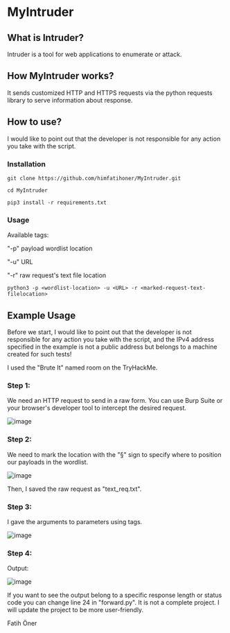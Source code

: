 # MyIntruder
## What is Intruder?
Intruder is a tool for web applications to enumerate or attack.
## How MyIntruder works?
It sends customized HTTP and HTTPS requests via the python requests library to serve information about response.
## How to use?
I would like to point out that the developer is not responsible for any action you take with the script.
### Installation
```console
git clone https://github.com/himfatihoner/MyIntruder.git
```
```console
cd MyIntruder
```
```console
pip3 install -r requirements.txt
```
### Usage
Available tags:

"-p" payload wordlist location

"-u" URL

"-r" raw request's text file location

```console
python3 -p <wordlist-location> -u <URL> -r <marked-request-text-filelocation>
```
## Example Usage
Before we start, I would like to point out that the developer is not responsible for any action you take with the script, and the IPv4 address specified in the example is not a public address but belongs to a machine created for such tests!

I used the "Brute It" named room on the TryHackMe.
### Step 1: 
We need an HTTP request to send in a raw form.
You can use Burp Suite or your browser's developer tool to intercept the desired request.

![image](https://user-images.githubusercontent.com/91434618/211196245-b182b449-93da-4505-9631-581bf706a287.png)

### Step 2:
We need to mark the location with the "§" sign to specify where to position our payloads in the wordlist.

![image](https://user-images.githubusercontent.com/91434618/211197711-023a7ccf-8625-45fb-8f1f-6d0871c3e09e.jpeg)

Then, I saved the raw request as "text_req.txt".

### Step 3:
I gave the arguments to parameters using tags.

![image](https://user-images.githubusercontent.com/91434618/211198196-f7fa900a-7c78-4bf1-968c-f662c5d39c4b.png)

### Step 4:
Output:

![image](https://user-images.githubusercontent.com/91434618/211198762-5c885444-3f1f-4ce6-beeb-bdfabedbe994.jpeg)

If you want to see the output belong to a specific response length or status code you can change line 24 in "forward.py". It is not a complete project. I will update the project to be more user-friendly.


Fatih Öner
